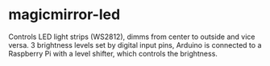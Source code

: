 # magicmirror-led

Controls LED light strips (WS2812), dimms from center to outside and vice versa. 3 brightness levels set by digital input pins, Arduino is connected to a Raspberry Pi with a level shifter, which controls the brightness.
